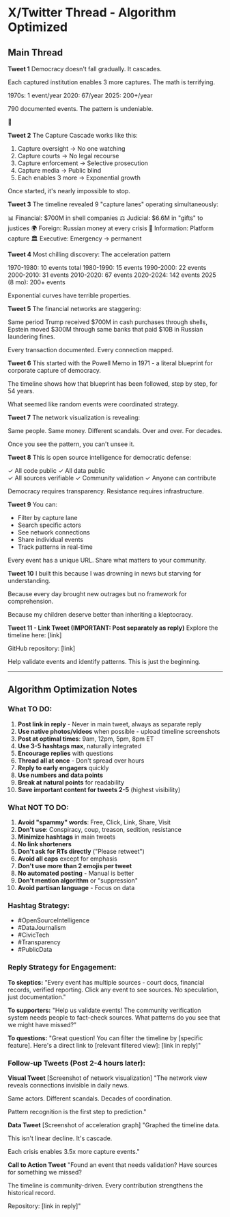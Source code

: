 # X/Twitter Thread - Algorithm Optimized

## Main Thread

**Tweet 1**
Democracy doesn't fall gradually. It cascades.

Each captured institution enables 3 more captures. The math is terrifying.

1970s: 1 event/year
2020: 67/year
2025: 200+/year

790 documented events. The pattern is undeniable.

🧵

**Tweet 2**
The Capture Cascade works like this:

1. Capture oversight → No one watching
2. Capture courts → No legal recourse
3. Capture enforcement → Selective prosecution
4. Capture media → Public blind
5. Each enables 3 more → Exponential growth

Once started, it's nearly impossible to stop.

**Tweet 3**
The timeline revealed 9 "capture lanes" operating simultaneously:

📊 Financial: $700M in shell companies
⚖️ Judicial: $6.6M in "gifts" to justices
🌍 Foreign: Russian money at every crisis
📱 Information: Platform capture
🏛️ Executive: Emergency → permanent

**Tweet 4**
Most chilling discovery: The acceleration pattern

1970-1980: 10 events total
1980-1990: 15 events
1990-2000: 22 events
2000-2010: 31 events
2010-2020: 67 events
2020-2024: 142 events
2025 (8 mo): 200+ events

Exponential curves have terrible properties.

**Tweet 5**
The financial networks are staggering:

Same period Trump received $700M in cash purchases through shells, Epstein moved $300M through same banks that paid $10B in Russian laundering fines.

Every transaction documented. Every connection mapped.

**Tweet 6**
This started with the Powell Memo in 1971 - a literal blueprint for corporate capture of democracy.

The timeline shows how that blueprint has been followed, step by step, for 54 years.

What seemed like random events were coordinated strategy.

**Tweet 7**
The network visualization is revealing:

Same people. Same money. Different scandals.
Over and over. For decades.

Once you see the pattern, you can't unsee it.

**Tweet 8**
This is open source intelligence for democratic defense:

✓ All code public
✓ All data public  
✓ All sources verifiable
✓ Community validation
✓ Anyone can contribute

Democracy requires transparency. Resistance requires infrastructure.

**Tweet 9**
You can:
- Filter by capture lane
- Search specific actors
- See network connections
- Share individual events
- Track patterns in real-time

Every event has a unique URL. Share what matters to your community.

**Tweet 10**
I built this because I was drowning in news but starving for understanding.

Because every day brought new outrages but no framework for comprehension.

Because my children deserve better than inheriting a kleptocracy.

**Tweet 11 - Link Tweet (IMPORTANT: Post separately as reply)**
Explore the timeline here:
[link]

GitHub repository:
[link]

Help validate events and identify patterns. This is just the beginning.

---

## Algorithm Optimization Notes

### What TO DO:
1. **Post link in reply** - Never in main tweet, always as separate reply
2. **Use native photos/videos** when possible - upload timeline screenshots
3. **Post at optimal times**: 9am, 12pm, 5pm, 8pm ET
4. **Use 3-5 hashtags max**, naturally integrated
5. **Encourage replies** with questions
6. **Thread all at once** - Don't spread over hours
7. **Reply to early engagers** quickly
8. **Use numbers and data points**
9. **Break at natural points** for readability
10. **Save important content for tweets 2-5** (highest visibility)

### What NOT TO DO:
1. **Avoid "spammy" words**: Free, Click, Link, Share, Visit
2. **Don't use**: Conspiracy, coup, treason, sedition, resistance
3. **Minimize hashtags** in main tweets
4. **No link shorteners**
5. **Don't ask for RTs directly** ("Please retweet")
6. **Avoid all caps** except for emphasis
7. **Don't use more than 2 emojis per tweet**
8. **No automated posting** - Manual is better
9. **Don't mention algorithm** or "suppression"
10. **Avoid partisan language** - Focus on data

### Hashtag Strategy:
- #OpenSourceIntelligence
- #DataJournalism
- #CivicTech
- #Transparency
- #PublicData

### Reply Strategy for Engagement:

**To skeptics:**
"Every event has multiple sources - court docs, financial records, verified reporting. Click any event to see sources. No speculation, just documentation."

**To supporters:**
"Help us validate events! The community verification system needs people to fact-check sources. What patterns do you see that we might have missed?"

**To questions:**
"Great question! You can filter the timeline by [specific feature]. Here's a direct link to [relevant filtered view]: [link in reply]"

### Follow-up Tweets (Post 2-4 hours later):

**Visual Tweet**
[Screenshot of network visualization]
"The network view reveals connections invisible in daily news.

Same actors. Different scandals. Decades of coordination.

Pattern recognition is the first step to prediction."

**Data Tweet**
[Screenshot of acceleration graph]
"Graphed the timeline data. 

This isn't linear decline. It's cascade.

Each crisis enables 3.5x more capture events."

**Call to Action Tweet**
"Found an event that needs validation? Have sources for something we missed?

The timeline is community-driven. Every contribution strengthens the historical record.

Repository: [link in reply]"